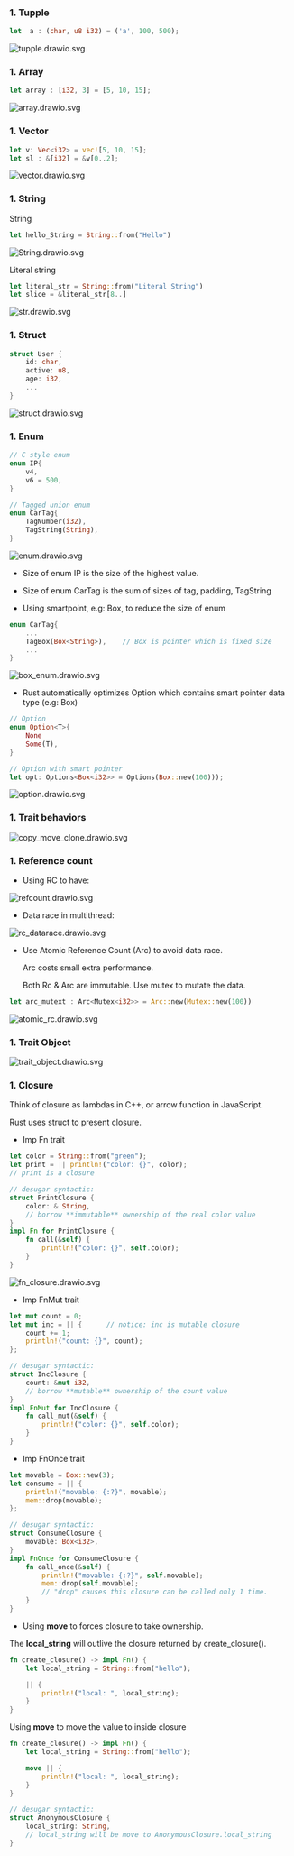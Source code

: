 ### 1. Tupple


``` rust
let  a : (char, u8 i32) = ('a', 100, 500);
```
![tupple.drawio.svg](images/tupple.drawio.svg "Memory layout of tupple")


### 1. Array


``` rust
let array : [i32, 3] = [5, 10, 15];
```
![array.drawio.svg](images/array.drawio.svg "Memory layout of array")


### 1. Vector


``` rust
let v: Vec<i32> = vec![5, 10, 15];
let sl : &[i32] = &v[0..2];
```
![vector.drawio.svg](images/vector.drawio.svg "Memory layout of vector")


### 1. String

String
``` rust
let hello_String = String::from("Hello")
```
![String.drawio.svg](images/String.drawio.svg "Memory layout of String")


Literal string
``` rust
let literal_str = String::from("Literal String")
let slice = &literal_str[8..]
```
![str.drawio.svg](images/str.drawio.svg "Memory layout of str")


### 1. Struct
```rust
struct User {
    id: char,
    active: u8,
    age: i32,
    ...
}
```
![struct.drawio.svg](images/struct.drawio.svg "Memory layout of struct")


### 1. Enum
``` rust
// C style enum
enum IP{
	v4,
	v6 = 500,
}

// Tagged union enum
enum CarTag{
	TagNumber(i32),
	TagString(String),
}
```
![enum.drawio.svg](images/enum.drawio.svg "Memory layout of enum")

* Size of enum IP is the size of the highest value.

* Size of enum CarTag is the sum of sizes of tag, padding, TagString

* Using smartpoint, e.g: Box, to reduce the size of enum
```rust
enum CarTag{
    ...
	TagBox(Box<String>),    // Box is pointer which is fixed size
    ...
}
```
![box_enum.drawio.svg](images/box_enum.drawio.svg "Memory layout of enum with box")


* Rust automatically optimizes Option which contains smart pointer data type (e.g: Box)
```rust
// Option
enum Option<T>{
	None
	Some(T),
}

// Option with smart pointer
let opt: Options<Box<i32>> = Options(Box::new(100)));
```
![option.drawio.svg](images/option.drawio.svg "Memory layout of option")


### 1. Trait behaviors


![copy_move_clone.drawio.svg](images/copy_move_clone.drawio.svg "Some trait's behaviors")



### 1. Reference count

* Using RC to have:

![refcount.drawio.svg](images/refcount.drawio.svg "Memory map of Reference count")

* Data race in multithread:

![rc_datarace.drawio.svg](images/rc_datarace.drawio.svg "Data race")

* Use Atomic Reference Count (Arc) to avoid data race.

    Arc costs small extra performance.

    Both Rc & Arc are immutable. Use mutex to mutate the data.
```rust
let arc_mutext : Arc<Mutex<i32>> = Arc::new(Mutex::new(100))
```

![atomic_rc.drawio.svg](images/atomic_rc.drawio.svg "Atomic Refernce Count")


### 1. Trait Object


![trait_object.drawio.svg](images/trait_object.drawio.svg "Memory map of Trait Object")


### 1. Closure

Think of closure as lambdas in C++, or arrow function in JavaScript.

Rust uses struct to present closure.

* Imp Fn trait
```rust
let color = String::from("green");
let print = || println!("color: {}", color);  
// print is a closure
```

```rust
// desugar syntactic:
struct PrintClosure {
    color: & String,
    // borrow **immutable** ownership of the real color value
}
impl Fn for PrintClosure {
    fn call(&self) {
        println!("color: {}", self.color);  
    }
}
```

![fn_closure.drawio.svg](images/fn_closure.drawio.svg "Memory map of closure as Fn Trait Object")


* Imp FnMut trait
```rust
let mut count = 0;
let mut inc = || {      // notice: inc is mutable closure
    count += 1;
    println!("count: {}", count);
};
```

```rust
// desugar syntactic:
struct IncClosure {
    count: &mut i32,
    // borrow **mutable** ownership of the count value
}
impl FnMut for IncClosure {
    fn call_mut(&self) {
        println!("color: {}", self.color);  
    }
}
```

* Imp FnOnce trait
```rust
let movable = Box::new(3);
let consume = || {
    println!("movable: {:?}", movable);
    mem::drop(movable);
};
```

```rust
// desugar syntactic:
struct ConsumeClosure {
    movable: Box<i32>,
}
impl FnOnce for ConsumeClosure {
    fn call_once(&self) {
        println!("movable: {:?}", self.movable);
        mem::drop(self.movable);
        // "drop" causes this closure can be called only 1 time.
    }
}
```


* Using **move** to forces closure to take ownership.

The **local_string** will outlive the closure returned by create_closure().
```rust
fn create_closure() -> impl Fn() {
    let local_string = String::from("hello");

    || {
        println!("local: ", local_string);
    }
}
```

Using **move** to move the value to inside closure
```rust
fn create_closure() -> impl Fn() {
    let local_string = String::from("hello");

    move || {
        println!("local: ", local_string);
    }
}
```

```rust
// desugar syntactic:
struct AnonymousClosure {
    local_string: String,
    // local_string will be move to AnonymousClosure.local_string
}
```